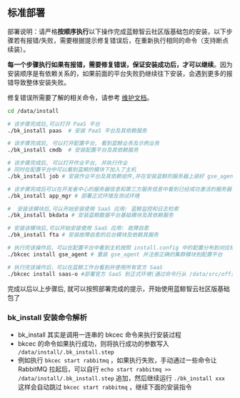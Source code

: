 ## 标准部署

部署说明：请严格**按顺序执行**以下操作完成蓝鲸智云社区版基础包的安装，以下步骤若有报错/失败，需要根据提示修复错误后，在重新执行相同的命令（支持断点续装）。

**每一个步骤执行如果有报错，需要修复错误，保证安装成功后，才可以继续**。因为安装顺序是有依赖关系的，如果前面的平台失败扔继续往下安装，会遇到更多的报错导致整体安装失败。

修复错误所需要了解的相关命令，请参考 [维护文档]()。

```bash
cd /data/install

# 该步骤完成后,可以打开 PaaS 平台
./bk_install paas  # 安装 PaaS 平台及其依赖服务

# 该步骤完成后, 可以打开配置平台, 看到蓝鲸业务及示例业务
./bk_install cmdb  # 安装配置平台及其依赖服务

# 该步骤完成后, 可以打开作业平台, 并执行作业
# 同时在配置平台中可以看到蓝鲸的模块下加入了主机
./bk_install job # 安装作业平台及其依赖组件,并在安装蓝鲸的服务器上装好 gse_agent 供验证

# 该步骤完成后可以在开发者中心的服务器信息和第三方服务信息中看到已经成功激活的服务器，同时也可以进行 SaaS 应用(除蓝鲸监控和日志检索)的上传部署
./bk_install app_mgr # 部署正式环境及测试环境

#  安装该模块后,可以开始安装使用 SaaS 应用: 蓝鲸监控和日志检索
./bk_install bkdata # 安装蓝鲸数据平台基础模块及其依赖服务

# 安装该模块后,可以开始安装使用 SaaS 应用: 故障自愈
./bk_install fta # 安装故障自愈的后台模块及依赖其服务

# 执行完该操作后，可以在配置平台中看到主机按照 install.config 中的配置分布到对应拓扑下
./bkcec install gse_agent # 重装 gse_agent 并注册正确的集群模块到配置平台

# 执行完该操作后，可以在蓝鲸工作台看到并使用所有官方 SaaS
./bkcec install saas-o #部署官方 SaaS 到正式环境(通过命令行从 /data/src/official_saas/ 目录自动部署 SaaS )
```

完成以后以上步骤后, 就可以按照部署完成的提示，开始使用蓝鲸智云社区版基础包了

### bk_install 安装命令解析

* bk_install 其实是调用一连串的 bkcec 命令来执行安装过程
* bkcec 的命令如果执行成功，则将执行成功的参数写入 `/data/install/.bk_install.step`
* 例如执行 `bkcec start rabbitmq` ，如果执行失败，手动通过一些命令让 RabbitMQ 拉起后，可以自行 `echo start rabbitmq >> /data/install/.bk_install.step` 追加，然后继续运行 `./bk_install xxx` 这样会自动跳过 `bkcec start rabbitmq` ，继续下面的安装指令
